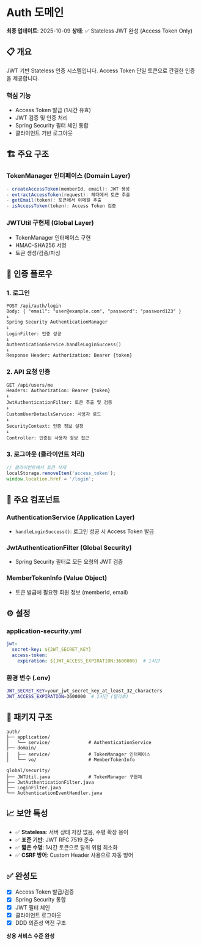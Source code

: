 # Auth 도메인

**최종 업데이트**: 2025-10-09
**상태**: ✅ Stateless JWT 완성 (Access Token Only)

## 📋 개요

JWT 기반 Stateless 인증 시스템입니다. Access Token 단일 토큰으로 간결한 인증을 제공합니다.

### 핵심 기능
- Access Token 발급 (1시간 유효)
- JWT 검증 및 인증 처리
- Spring Security 필터 체인 통합
- 클라이언트 기반 로그아웃

## 🏗️ 주요 구조

### TokenManager 인터페이스 (Domain Layer)
```java
- createAccessToken(memberId, email): JWT 생성
- extractAccessToken(request): 헤더에서 토큰 추출
- getEmail(token): 토큰에서 이메일 추출
- isAccessToken(token): Access Token 검증
```

### JWTUtil 구현체 (Global Layer)
- TokenManager 인터페이스 구현
- HMAC-SHA256 서명
- 토큰 생성/검증/파싱

## 🔧 인증 플로우

### 1. 로그인
```
POST /api/auth/login
Body: { "email": "user@example.com", "password": "password123" }
↓
Spring Security AuthenticationManager
↓
LoginFilter: 인증 성공
↓
AuthenticationService.handleLoginSuccess()
↓
Response Header: Authorization: Bearer {token}
```

### 2. API 요청 인증
```
GET /api/users/me
Headers: Authorization: Bearer {token}
↓
JwtAuthenticationFilter: 토큰 추출 및 검증
↓
CustomUserDetailsService: 사용자 로드
↓
SecurityContext: 인증 정보 설정
↓
Controller: 인증된 사용자 정보 접근
```

### 3. 로그아웃 (클라이언트 처리)
```javascript
// 클라이언트에서 토큰 삭제
localStorage.removeItem('access_token');
window.location.href = '/login';
```

## 🔗 주요 컴포넌트

### AuthenticationService (Application Layer)
- `handleLoginSuccess()`: 로그인 성공 시 Access Token 발급

### JwtAuthenticationFilter (Global Security)
- Spring Security 필터로 모든 요청의 JWT 검증

### MemberTokenInfo (Value Object)
- 토큰 발급에 필요한 회원 정보 (memberId, email)

## ⚙️ 설정

### application-security.yml
```yaml
jwt:
  secret-key: ${JWT_SECRET_KEY}
  access-token:
    expiration: ${JWT_ACCESS_EXPIRATION:3600000}  # 1시간
```

### 환경 변수 (.env)
```bash
JWT_SECRET_KEY=your_jwt_secret_key_at_least_32_characters
JWT_ACCESS_EXPIRATION=3600000  # 1시간 (밀리초)
```

## 📁 패키지 구조

```
auth/
├── application/
│   └── service/              # AuthenticationService
├── domain/
│   ├── service/              # TokenManager 인터페이스
│   └── vo/                   # MemberTokenInfo

global/security/
├── JWTUtil.java              # TokenManager 구현체
├── JwtAuthenticationFilter.java
├── LoginFilter.java
└── AuthenticationEventHandler.java
```

## 📈 보안 특성

- ✅ **Stateless**: 서버 상태 저장 없음, 수평 확장 용이
- ✅ **표준 기반**: JWT RFC 7519 준수
- ✅ **짧은 수명**: 1시간 토큰으로 탈취 위험 최소화
- ✅ **CSRF 방어**: Custom Header 사용으로 자동 방어

## ✅ 완성도

- [x] Access Token 발급/검증
- [x] Spring Security 통합
- [x] JWT 필터 체인
- [x] 클라이언트 로그아웃
- [x] DDD 의존성 역전 구조

**상용 서비스 수준 완성**
